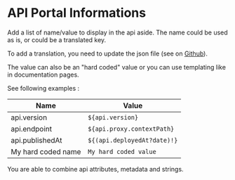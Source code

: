 # API Portal Informations

Add a list of name/value to display in the api aside.
The name could be used as is, or could be a translated key.

To add a translation, you need to update the json file (see on [Github](https://github.com/gravitee-io/gravitee-portal-webui/tree/master/src/assets/i18n)).

The value can also be an "hard coded" value or you can use templating like in documentation pages.

See following examples :

Name | Value
----- | ------
api.version | `${api.version}`
api.endpoint | `${api.proxy.contextPath}`
api.publishedAt | `${(api.deployedAt?date)!}`
My hard coded name | `My hard coded value`

You are able to combine api attributes, metadata and strings.
